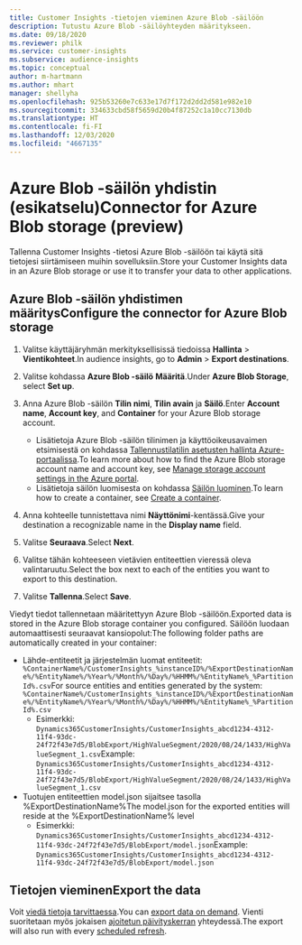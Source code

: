 ```yaml
---
title: Customer Insights -tietojen vieminen Azure Blob -säilöön
description: Tutustu Azure Blob -säilöyhteyden määritykseen.
ms.date: 09/18/2020
ms.reviewer: philk
ms.service: customer-insights
ms.subservice: audience-insights
ms.topic: conceptual
author: m-hartmann
ms.author: mhart
manager: shellyha
ms.openlocfilehash: 925b53260e7c633e17d7f172d2dd2d581e982e10
ms.sourcegitcommit: 334633cbd58f5659d20b4f87252c1a10cc7130db
ms.translationtype: HT
ms.contentlocale: fi-FI
ms.lasthandoff: 12/03/2020
ms.locfileid: "4667135"
---
```

# <a name="connector-for-azure-blob-storage-preview"></a><span data-ttu-id="a5ea1-103">Azure Blob -säilön yhdistin (esikatselu)</span><span class="sxs-lookup"><span data-stu-id="a5ea1-103">Connector for Azure Blob storage (preview)</span></span>

<span data-ttu-id="a5ea1-104">Tallenna Customer Insights -tietosi Azure Blob -säilöön tai käytä sitä tietojesi siirtämiseen muihin sovelluksiin.</span><span class="sxs-lookup"><span data-stu-id="a5ea1-104">Store your Customer Insights data in an Azure Blob storage or use it to transfer your data to other applications.</span></span>

## <a name="configure-the-connector-for-azure-blob-storage"></a><span data-ttu-id="a5ea1-105">Azure Blob -säilön yhdistimen määritys</span><span class="sxs-lookup"><span data-stu-id="a5ea1-105">Configure the connector for Azure Blob storage</span></span>

1. <span data-ttu-id="a5ea1-106">Valitse käyttäjäryhmän merkityksellisissä tiedoissa **Hallinta** > **Vientikohteet**.</span><span class="sxs-lookup"><span data-stu-id="a5ea1-106">In audience insights, go to **Admin** > **Export destinations**.</span></span>

1. <span data-ttu-id="a5ea1-107">Valitse kohdassa **Azure Blob -säilö** **Määritä**.</span><span class="sxs-lookup"><span data-stu-id="a5ea1-107">Under **Azure Blob Storage**, select **Set up**.</span></span>

1. <span data-ttu-id="a5ea1-108">Anna Azure Blob -säilön **Tilin nimi**, **Tilin avain** ja **Säilö**.</span><span class="sxs-lookup"><span data-stu-id="a5ea1-108">Enter **Account name**, **Account key**, and **Container** for your Azure Blob storage account.</span></span>
    - <span data-ttu-id="a5ea1-109">Lisätietoja Azure Blob -säilön tilinimen ja käyttöoikeusavaimen etsimisestä on kohdassa [Tallennustilatilin asetusten hallinta Azure-portaalissa](https://docs.microsoft.com/azure/storage/common/storage-account-manage).</span><span class="sxs-lookup"><span data-stu-id="a5ea1-109">To learn more about how to find the Azure Blob storage account name and account key, see [Manage storage account settings in the Azure portal](https://docs.microsoft.com/azure/storage/common/storage-account-manage).</span></span>
    - <span data-ttu-id="a5ea1-110">Lisätietoja säilön luomisesta on kohdassa [Säilön luominen](https://docs.microsoft.com/azure/storage/blobs/storage-quickstart-blobs-portal#create-a-container).</span><span class="sxs-lookup"><span data-stu-id="a5ea1-110">To learn how to create a container, see [Create a container](https://docs.microsoft.com/azure/storage/blobs/storage-quickstart-blobs-portal#create-a-container).</span></span>

1. <span data-ttu-id="a5ea1-111">Anna kohteelle tunnistettava nimi **Näyttönimi**-kentässä.</span><span class="sxs-lookup"><span data-stu-id="a5ea1-111">Give your destination a recognizable name in the **Display name** field.</span></span>

1. <span data-ttu-id="a5ea1-112">Valitse **Seuraava**.</span><span class="sxs-lookup"><span data-stu-id="a5ea1-112">Select **Next**.</span></span>

1. <span data-ttu-id="a5ea1-113">Valitse tähän kohteeseen vietävien entiteettien vieressä oleva valintaruutu.</span><span class="sxs-lookup"><span data-stu-id="a5ea1-113">Select the box next to each of the entities you want to export to this destination.</span></span>

1. <span data-ttu-id="a5ea1-114">Valitse **Tallenna**.</span><span class="sxs-lookup"><span data-stu-id="a5ea1-114">Select **Save**.</span></span>

<span data-ttu-id="a5ea1-115">Viedyt tiedot tallennetaan määritettyyn Azure Blob -säilöön.</span><span class="sxs-lookup"><span data-stu-id="a5ea1-115">Exported data is stored in the Azure Blob storage container you configured.</span></span> <span data-ttu-id="a5ea1-116">Säilöön luodaan automaattisesti seuraavat kansiopolut:</span><span class="sxs-lookup"><span data-stu-id="a5ea1-116">The following folder paths are automatically created in your container:</span></span>

- <span data-ttu-id="a5ea1-117">Lähde-entiteetit ja järjestelmän luomat entiteetit: `%ContainerName%/CustomerInsights_%instanceID%/%ExportDestinationName%/%EntityName%/%Year%/%Month%/%Day%/%HHMM%/%EntityName%_%PartitionId%.csv`</span><span class="sxs-lookup"><span data-stu-id="a5ea1-117">For source entities and entities generated by the system: `%ContainerName%/CustomerInsights_%instanceID%/%ExportDestinationName%/%EntityName%/%Year%/%Month%/%Day%/%HHMM%/%EntityName%_%PartitionId%.csv`</span></span>
  - <span data-ttu-id="a5ea1-118">Esimerkki: `Dynamics365CustomerInsights/CustomerInsights_abcd1234-4312-11f4-93dc-24f72f43e7d5/BlobExport/HighValueSegment/2020/08/24/1433/HighValueSegment_1.csv`</span><span class="sxs-lookup"><span data-stu-id="a5ea1-118">Example: `Dynamics365CustomerInsights/CustomerInsights_abcd1234-4312-11f4-93dc-24f72f43e7d5/BlobExport/HighValueSegment/2020/08/24/1433/HighValueSegment_1.csv`</span></span>
- <span data-ttu-id="a5ea1-119">Tuotujen entiteettien model.json sijaitsee tasolla %ExportDestinationName%</span><span class="sxs-lookup"><span data-stu-id="a5ea1-119">The model.json for the exported entities will reside at the %ExportDestinationName% level</span></span>
  - <span data-ttu-id="a5ea1-120">Esimerkki: `Dynamics365CustomerInsights/CustomerInsights_abcd1234-4312-11f4-93dc-24f72f43e7d5/BlobExport/model.json`</span><span class="sxs-lookup"><span data-stu-id="a5ea1-120">Example: `Dynamics365CustomerInsights/CustomerInsights_abcd1234-4312-11f4-93dc-24f72f43e7d5/BlobExport/model.json`</span></span>

## <a name="export-the-data"></a><span data-ttu-id="a5ea1-121">Tietojen vieminen</span><span class="sxs-lookup"><span data-stu-id="a5ea1-121">Export the data</span></span>

<span data-ttu-id="a5ea1-122">Voit [viedä tietoja tarvittaessa](/export-destinations.md#export-data-on-demand).</span><span class="sxs-lookup"><span data-stu-id="a5ea1-122">You can [export data on demand](/export-destinations.md#export-data-on-demand).</span></span> <span data-ttu-id="a5ea1-123">Vienti suoritetaan myös jokaisen [ajoitetun päivityskerran](system.md#schedule-tab) yhteydessä.</span><span class="sxs-lookup"><span data-stu-id="a5ea1-123">The export will also run with every [scheduled refresh](system.md#schedule-tab).</span></span>
